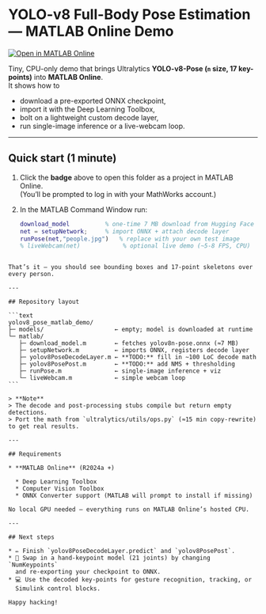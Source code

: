 
# YOLO-v8 Full-Body Pose Estimation — MATLAB Online Demo

[![Open in MATLAB Online](https://www.mathworks.com/products/matlab-online/_images/open-in-matlab-online-badge.svg)](https://matlab.mathworks.com/open/github/v1?repo=CuteLoop/Matlab-demos&project=human_pose_estimation/yolov8_pose_matlab_demo)

Tiny, CPU-only demo that brings Ultralytics **YOLO-v8-Pose (`n` size, 17 key-points)**
into **MATLAB Online**.  
It shows how to

* download a pre-exported ONNX checkpoint,
* import it with the Deep Learning Toolbox,
* bolt on a lightweight custom decode layer,
* run single-image inference or a live-webcam loop.

---

## Quick start (1 minute)

1. Click the **badge** above to open this folder as a project in MATLAB Online.  
   (You’ll be prompted to log in with your MathWorks account.)

2. In the MATLAB Command Window run:

   ```matlab
   download_model          % one-time 7 MB download from Hugging Face
   net = setupNetwork;     % import ONNX + attach decode layer
   runPose(net,"people.jpg")   % replace with your own test image
   % liveWebcam(net)            % optional live demo (~5-8 FPS, CPU)
````

That’s it — you should see bounding boxes and 17-point skeletons over every person.

---

## Repository layout

```text
yolov8_pose_matlab_demo/
├─ models/                    ← empty; model is downloaded at runtime
└─ matlab/
   ├─ download_model.m        ← fetches yolov8n-pose.onnx (≈7 MB)
   ├─ setupNetwork.m          ← imports ONNX, registers decode layer
   ├─ yolov8PoseDecodeLayer.m ← **TODO:** fill in ~100 LoC decode math
   ├─ yolov8PosePost.m        ← **TODO:** add NMS + thresholding
   ├─ runPose.m               ← single-image inference + viz
   └─ liveWebcam.m            ← simple webcam loop
```

> **Note**
> The decode and post-processing stubs compile but return empty detections.
> Port the math from `ultralytics/utils/ops.py` (≈15 min copy-rewrite) to get real results.

---

## Requirements

* **MATLAB Online** (R2024a +)

  * Deep Learning Toolbox
  * Computer Vision Toolbox
  * ONNX Converter support (MATLAB will prompt to install if missing)

No local GPU needed — everything runs on MATLAB Online’s hosted CPU.

---

## Next steps

* ✏️ Finish `yolov8PoseDecodeLayer.predict` and `yolov8PosePost`.
* 🚀 Swap in a hand-keypoint model (21 joints) by changing `NumKeypoints`
  and re-exporting your checkpoint to ONNX.
* 💻 Use the decoded key-points for gesture recognition, tracking, or
  Simulink control blocks.

Happy hacking!



